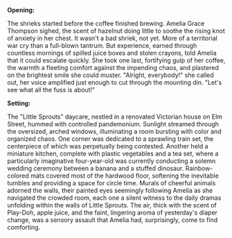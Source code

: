 **Opening:**

The shrieks started before the coffee finished brewing. Amelia Grace Thompson sighed, the scent of hazelnut doing little to soothe the rising knot of anxiety in her chest. It wasn't a bad shriek, not yet. More of a territorial war cry than a full-blown tantrum. But experience, earned through countless mornings of spilled juice boxes and stolen crayons, told Amelia that it could escalate quickly. She took one last, fortifying gulp of her coffee, the warmth a fleeting comfort against the impending chaos, and plastered on the brightest smile she could muster. "Alright, everybody!" she called out, her voice amplified just enough to cut through the mounting din. "Let's see what all the fuss is about!"

**Setting:**

The "Little Sprouts" daycare, nestled in a renovated Victorian house on Elm Street, hummed with controlled pandemonium. Sunlight streamed through the oversized, arched windows, illuminating a room bursting with color and organized chaos. One corner was dedicated to a sprawling train set, the centerpiece of which was perpetually being contested. Another held a miniature kitchen, complete with plastic vegetables and a tea set, where a particularly imaginative four-year-old was currently conducting a solemn wedding ceremony between a banana and a stuffed dinosaur. Rainbow-colored mats covered most of the hardwood floor, softening the inevitable tumbles and providing a space for circle time. Murals of cheerful animals adorned the walls, their painted eyes seemingly following Amelia as she navigated the crowded room, each one a silent witness to the daily dramas unfolding within the walls of Little Sprouts. The air, thick with the scent of Play-Doh, apple juice, and the faint, lingering aroma of yesterday's diaper change, was a sensory assault that Amelia had, surprisingly, come to find comforting.
